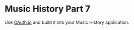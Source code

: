# Music History Part 7

Use [OAuth.io](https://oauth.io/home) and build it into your Music History application.
